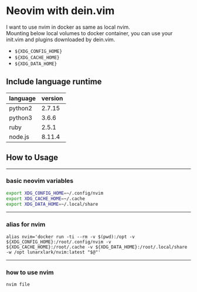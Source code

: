 # Neovim with dein.vim

I want to use nvim in docker as same as local nvim.  
Mounting below local volumes to docker container, you can use your init.vim and plugins downloaded by dein.vim.

- `${XDG_CONFIG_HOME}`
- `${XDG_CACHE_HOME}`
- `${XDG_DATA_HOME}`


## Include language runtime

| language | version |
|----------|---------|
| python2  | 2.7.15  |
| python3  | 3.6.6   |
| ruby     | 2.5.1   |
| node.js  | 8.11.4  |


## How to Usage

---
### basic neovim variables

```bash
export XDG_CONFIG_HOME=~/.config/nvim
export XDG_CACHE_HOME=~/.cache
export XDG_DATA_HOME=~/.local/share
```


---
### alias for nvim

```bash:
alias nvim='docker run -ti --rm -v $(pwd):/opt -v ${XDG_CONFIG_HOME}:/root/.config/nvim -v ${XDG_CACHE_HOME}:/root/.cache -v ${XDG_DATA_HOME}:/root/.local/share -w /opt lunarxlark/nvim:latest "$@"'
```


---
### how to use nvim
```bash
nvim file
```
